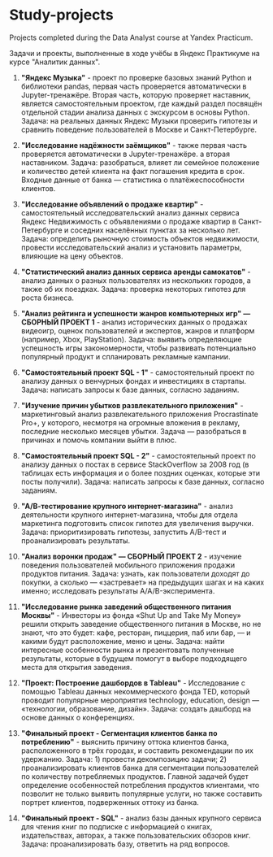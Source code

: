 # Study-projects

Projects completed during the Data Analyst course at Yandex Practicum.

Задачи и проекты, выполненные в ходе учёбы в Яндекс Практикуме на курсе "Аналитик данных".

1. **"Яндекс Музыка"** - проект по проверке базовых знаний Python и библиотеки pandas, первая часть проверяется автоматически в Jupyter-тренажёре. Вторая часть, которую проверяет наставник, является самостоятельным проектом, где каждый раздел посвящён отдельной стадии анализа данных с экскурсом в основы Python. Задача: на реальных данных Яндекс Музыки проверить гипотезы и сравнить поведение пользователей в Москве и Санкт-Петербурге.

2. **"Исследование надёжности заёмщиков"** - также первая часть проверяется автоматически в Jupyter-тренажёре. а вторая наставником. Задача: разобраться, влияет ли семейное положение и количество детей клиента на факт погашения кредита в срок. Входные данные от банка — статистика о платёжеспособности клиентов.

3. **"Исследование объявлений о продаже квартир"** - самостоятельный исследовательский анализ данных сервиса Яндекс Недвижимость с объявлениями о продаже квартир в Санкт-Петербурге и соседних населённых пунктах за несколько лет. Задача: определить рыночную стоимость объектов недвижимости, провести исследовательский анализ и установить параметры, влияющие на цену объектов.

4. **"Статистический анализ данных сервиса аренды самокатов"** - анализ данных о разных пользователях из нескольких городов, а также об их поездках. Задача: проверка некоторых гипотез для роста бизнеса.

5. **"Анализ рейтинга и успешности жанров компьютерных игр" — СБОРНЫЙ ПРОЕКТ 1** - анализ исторических данных о продажах видеоигр, оценок пользователей и экспертов, жанров и платформ (например, Xbox, PlayStation). Задача: выявить определяющие успешность игры закономерности, чтобы развивать потенциально популярный продукт и спланировать рекламные кампании.

6. **"Самостоятельный проект SQL - 1"** - самостоятельный проект по анализу данных о венчурных фондах и инвестициях в стартапы. Задача: написать запросы к базе данных, согласно заданиям.

7. **"Изучение причин убытков развлекательного приложения"** - маркетинговый анализ развлекательного приложения Procrastinate Pro+, у которого, несмотря на огромные вложения в рекламу, последние несколько месяцев убытки. Задача — разобраться в причинах и помочь компании выйти в плюс.

8. **"Самостоятельный проект SQL - 2"** - самостоятельный проект по анализу данных о постах в сервисе StackOverflow за 2008 год (в таблицах есть информация и о более поздних оценках, которые эти посты получили). Задача: написать запросы к базе данных, согласно заданиям.

9. **"А/В-тестирование крупного интернет-магазина"** - анализ деятельности крупного интернет-магазина, чтобы для отдела маркетинга подготовить список гипотез для увеличения выручки. Задача: приоритизировать гипотезы, запустить A/B-тест и проанализировать результаты. 

10. **"Анализ воронки продаж" — СБОРНЫЙ ПРОЕКТ 2** - изучение поведения пользователей мобильного приложения продажи продуктов питания. Задача: узнать, как пользователи доходят до покупки, а сколько — «застревает» на предыдущих шагах и на каких именно;
исследовать результаты A/A/B-эксперимента.

11. **"Исследование рынка заведений общественного питания Москвы"** - Инвесторы из фонда «Shut Up and Take My Money» решили открыть заведение общественного питания в Москве, но не знают, что это будет: кафе, ресторан, пиццерия, паб или бар, — и какими будут расположение, меню и цены. Задача: найти интересные особенности рынка и презентовать полученные результаты, которые в будущем помогут в выборе подходящего места для открытия заведения.

12. **"Проект: Построение дашбордов в Tableau"** - Исследование с помощью Tableau данных некоммерческого фонда TED, который проводит популярные мероприятия technology, education, design — «технологии, образование, дизайн». Задача: создать дашборд на основе данных о конференциях.

13. **"Финальный проект - Сегментация клиентов банка по потреблению"** - выяснить причину оттока клиентов банка, расположенного в трёх городах, и составить рекомендации по их удержанию. Задача: 1) провести декомпозицию задачи; 2) проанализировать клиентов банка для сегментации пользователей по количеству потребляемых продуктов. Главной задачей будет определение особенностей потребления продуктов клиентами, что позволит не только выявить популярные услуги, но также составить портрет клиентов, подверженных оттоку из банка.

14. **"Финальный проект - SQL"** - анализ базы данных крупного сервиса для чтения книг по подписке с информацией о книгах, издательствах, авторах, а также пользовательских обзоров книг. Задача: проанализировать базу, ответить на ряд вопросов.
